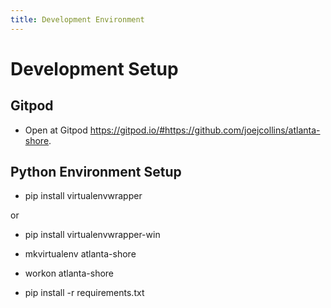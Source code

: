 ```yaml
---
title: Development Environment
---
```


# Development Setup

## Gitpod

* Open at Gitpod <https://gitpod.io/#https://github.com/joejcollins/atlanta-shore>.

## Python Environment Setup

* pip install virtualenvwrapper

or

* pip install virtualenvwrapper-win

* mkvirtualenv atlanta-shore
* workon atlanta-shore
* pip install -r requirements.txt
